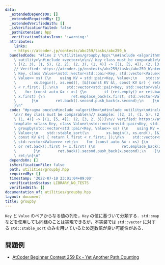 ```yaml
---
data:
  _extendedDependsOn: []
  _extendedRequiredBy: []
  _extendedVerifiedWith: []
  _isVerificationFailed: false
  _pathExtension: hpp
  _verificationStatusIcon: ':warning:'
  attributes:
    links:
    - https://atcoder.jp/contests/abc259/tasks/abc259_h
  bundledCode: "#line 2 \"utilities/groupby.hpp\"\n#include <algorithm>\n#include\
    \ <utility>\n#include <vector>\n\n// Key class must be comparable\n// Example:\
    \ [(2, 3), (1, 5), (2, 2), (2, 3), (1, 4)] -> [(1, [5, 4]), (2, [3, 2, 3])]\n\
    // Verified: https://atcoder.jp/contests/abc259/tasks/abc259_h\ntemplate <class\
    \ Key, class Value>\nstd::vector<std::pair<Key, std::vector<Value>>> groupby(std::vector<std::pair<Key,\
    \ Value>> xs) {\n    using KV = std::pair<Key, Value>;\n    std::stable_sort(\n\
    \        xs.begin(), xs.end(), [&](const KV &l, const KV &r) { return l.first\
    \ < r.first; });\n\n    std::vector<std::pair<Key, std::vector<Value>>> ret;\n\
    \    for (const auto &x : xs) {\n        if (ret.empty() or ret.back().first !=\
    \ x.first) {\n            ret.emplace_back(x.first, std::vector<Value>());\n \
    \       }\n        ret.back().second.push_back(x.second);\n    }\n    return ret;\n\
    }\n"
  code: "#pragma once\n#include <algorithm>\n#include <utility>\n#include <vector>\n\
    \n// Key class must be comparable\n// Example: [(2, 3), (1, 5), (2, 2), (2, 3),\
    \ (1, 4)] -> [(1, [5, 4]), (2, [3, 2, 3])]\n// Verified: https://atcoder.jp/contests/abc259/tasks/abc259_h\n\
    template <class Key, class Value>\nstd::vector<std::pair<Key, std::vector<Value>>>\
    \ groupby(std::vector<std::pair<Key, Value>> xs) {\n    using KV = std::pair<Key,\
    \ Value>;\n    std::stable_sort(\n        xs.begin(), xs.end(), [&](const KV &l,\
    \ const KV &r) { return l.first < r.first; });\n\n    std::vector<std::pair<Key,\
    \ std::vector<Value>>> ret;\n    for (const auto &x : xs) {\n        if (ret.empty()\
    \ or ret.back().first != x.first) {\n            ret.emplace_back(x.first, std::vector<Value>());\n\
    \        }\n        ret.back().second.push_back(x.second);\n    }\n    return\
    \ ret;\n}\n"
  dependsOn: []
  isVerificationFile: false
  path: utilities/groupby.hpp
  requiredBy: []
  timestamp: '2022-07-10 23:01:04+09:00'
  verificationStatus: LIBRARY_NO_TESTS
  verifiedWith: []
documentation_of: utilities/groupby.hpp
layout: document
title: groupby
---
```


`Key` と `Value` のペアからなる値の列を，`Key` の値に基づいて分類する．`std::map` などを使用しても同様のことは実現できるが，本実装では `std::vector` に対する `std::stable_sort` のみを用いているため定数倍が良い可能性がある．

## 問題例

- [AtCoder Beginner Contest 259 Ex - Yet Another Path Counting](https://atcoder.jp/contests/abc259/tasks/abc259_h)
